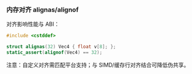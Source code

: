 ### 内存对齐 alignas/alignof

对齐影响性能与 ABI：

```cpp
#include <cstddef>

struct alignas(32) Vec4 { float v[8]; };
static_assert(alignof(Vec4) == 32);
```

注意：自定义对齐需匹配平台支持；与 SIMD/缓存行对齐结合可降低伪共享。

